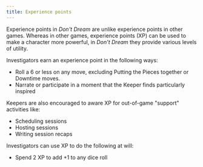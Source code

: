 ```yaml
---
title: Experience points
---
```


Experience points in _Don't Dream_ are unlike experience points in other games. Whereas in other games, experience points (XP) can be used to make a character more powerful, in _Don't Dream_ they provide various levels of utility.

Investigators earn an experience point in the following ways:

- Roll a 6 or less on any move, excluding Putting the Pieces together or Downtime moves.
- Narrate or participate in a moment that the Keeper finds particularly inspired

Keepers are also encouraged to aware XP for out-of-game "support" activities like:

- Scheduling sessions
- Hosting sessions
- Writing session recaps

Investigators can use XP to do the following at will:

- Spend 2 XP to add +1 to any dice roll
